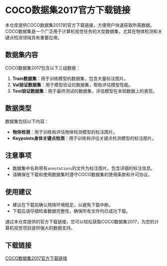 # COCO数据集2017官方下载链接

本仓库提供COCO数据集2017的官方下载链接，方便用户快速获取所需数据。COCO数据集是一个广泛用于计算机视觉任务的大型数据集，尤其在物体检测和关键点检测领域具有重要应用。

## 数据集内容

COCO数据集2017包含以下三组数据：

1. **Train数据集**：用于训练模型的数据集，包含大量标注图片。
2. **Val验证数据集**：用于模型验证的数据集，帮助评估模型性能。
3. **Test验证数据集**：用于最终测试的数据集，评估模型在未知数据上的表现。

## 数据类型

数据集包括以下内容：

- **物体检测**：用于训练和评估物体检测模型的标注图片。
- **Keypoints身体关键点检测**：用于训练和评估关键点检测模型的标注图片。

## 注意事项

- 数据集中名称带有`annotations`的文件为标注图片，包含详细的标注信息。
- 请确保在下载和使用数据集时遵守COCO数据集的使用条款和许可协议。

## 使用建议

- 建议在下载前确认网络环境稳定，以避免下载中断。
- 下载后请仔细检查数据完整性，确保所有文件均已成功下载。

通过本仓库提供的官方下载链接，您可以轻松获取COCO数据集2017，为您的计算机视觉项目提供强大的数据支持。

## 下载链接

[COCO数据集2017官方下载链接](https://pan.quark.cn/s/f842883c8514)